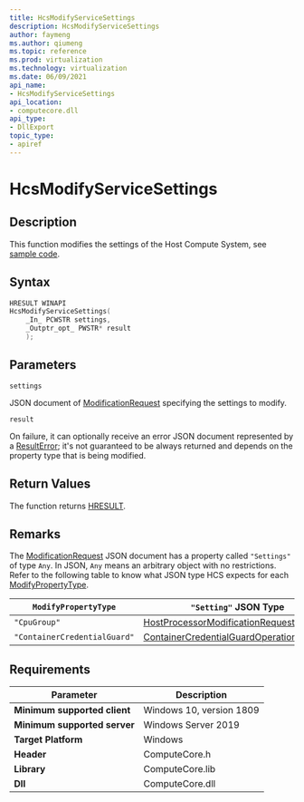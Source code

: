 ```yaml
---
title: HcsModifyServiceSettings
description: HcsModifyServiceSettings
author: faymeng
ms.author: qiumeng
ms.topic: reference
ms.prod: virtualization
ms.technology: virtualization
ms.date: 06/09/2021
api_name:
- HcsModifyServiceSettings
api_location:
- computecore.dll
api_type:
- DllExport
topic_type: 
- apiref
---
```

# HcsModifyServiceSettings

## Description

This function modifies the settings of the Host Compute System, see [sample code](./ServiceSample.md#ModifyServiceSettings).

## Syntax

```cpp
HRESULT WINAPI
HcsModifyServiceSettings(
    _In_ PCWSTR settings,
    _Outptr_opt_ PWSTR* result
    );
```

## Parameters

`settings`

JSON document of [ModificationRequest](./../SchemaReference.md#ModificationRequest) specifying the settings to modify.

`result`

On failure, it can optionally receive an error JSON document represented by a [ResultError](./../SchemaReference.md#ResultError); it's not guaranteed to be always returned and depends on the property type that is being modified.

## Return Values

The function returns [HRESULT](./HCSHResult.md).

## Remarks

The [ModificationRequest](./../SchemaReference.md#ModificationRequest) JSON document has a property called `"Settings"` of type `Any`. In JSON, `Any` means an arbitrary object with no restrictions. Refer to the following table to know what JSON type HCS expects for each [ModifyPropertyType](./../SchemaReference.md#ModifyPropertyType).

|`ModifyPropertyType`|`"Setting"` JSON Type|
|---|---|
|`"CpuGroup"`|[HostProcessorModificationRequest](./../SchemaReference.md#HostProcessorModificationRequest)|
|`"ContainerCredentialGuard"`|[ContainerCredentialGuardOperationRequest](./../SchemaReference.md#ContainerCredentialGuardOperationRequest)|


## Requirements

|Parameter|Description|
|---|---|
| **Minimum supported client** | Windows 10, version 1809 |
| **Minimum supported server** | Windows Server 2019 |
| **Target Platform** | Windows |
| **Header** | ComputeCore.h |
| **Library** | ComputeCore.lib |
| **Dll** | ComputeCore.dll |

